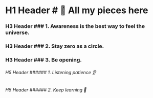 # H1 Header # :thought_balloon: All my pieces here 
 ### H3 Header ###  1. Awareness is the best way to feel the universe.
 ### H3 Header ###  2. Stay zero as a circle. 
 ### H3 Header ###  3. Be opening. 
 ###### H5 Header ###### 1. Listening patience :ear:
 ###### H5 Header ###### 2. Keep learning :book:
